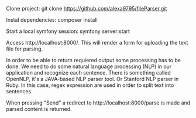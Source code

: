 Clone project: git clone https://github.com/alexa9795/fileParser.git

Instal dependencies: composer install

Start a local symfony session: symfony server:start

Access http://localhost:8000/. This will render a form for uploading the text file for parsing. 

In order to be able to return requiered output some processing has to be done. We need to do some natural language processing (NLP) in our application and recognize each sentence. There is something called OpenNLP, it's a JAVA-based NLP parser tool. Or Stanford NLP parser in Ruby.
In this case, regex expression are used in order to split text into sentences.

When pressing "Send" a redirect to http://localhost:8000/parse is made and parsed content is returned.

